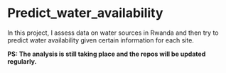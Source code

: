 # Predict_water_availability
In this project, I assess data on water sources in Rwanda and then try to predict water availability given certain information for each site. 

**PS: The analysis is still taking place and the repos will be updated regularly.**
